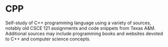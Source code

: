 # CPP

Self-study of C++ programming language using a variety of sources, notably old CSCE 121 assignments
and code snippets from Texas A&M. Additional sources may include programming books and websites devoted 
to C++ and computer science concepts.

